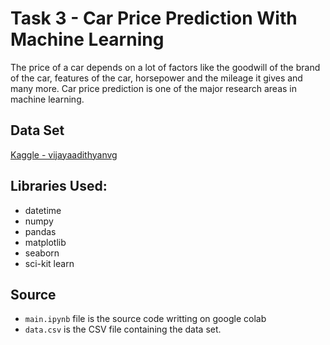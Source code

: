 # Task 3 - Car Price Prediction With Machine Learning
The price of a car depends on a lot of factors like the goodwill of the brand of the car, features of the car, horsepower and the mileage it gives and many more. Car price prediction is one of the major research areas in machine learning.

## Data Set
[Kaggle - vijayaadithyanvg](https://www.kaggle.com/datasets/vijayaadithyanvg/car-price-predictionused-cars)

## Libraries Used:
- datetime
- numpy
- pandas
- matplotlib
- seaborn
- sci-kit learn

## Source
- `main.ipynb` file is the source code writting on google colab
- `data.csv` is the CSV file containing the data set.
